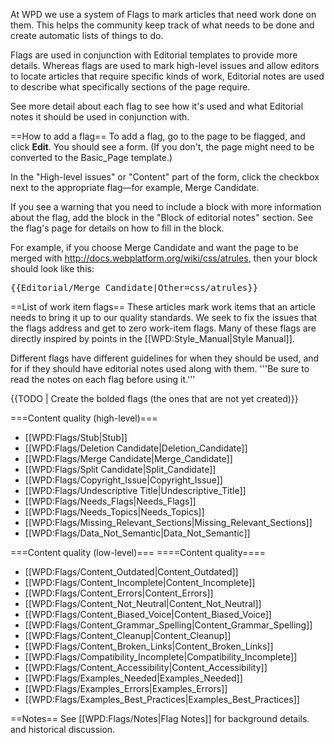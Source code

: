 At WPD we use a system of Flags to mark articles that need work done on them. This helps the community keep track of what needs to be done and create automatic lists of things to do.

Flags are used in conjunction with Editorial templates to provide more details. Whereas flags are used to mark high-level issues and allow editors to locate articles that require specific kinds of work, Editorial notes are used to describe what specifically sections of the page require.

See more detail about each flag to see how it's used and what Editorial notes it should be used in conjunction with.

==How to add a flag==
To add a flag, go to the page to be flagged, and click <b>Edit</b>. You should see a form. (If you don't, the page might need to be converted to the Basic_Page template.)

In the "High-level issues" or "Content" part of the form, click the checkbox next to the appropriate flag—for example, Merge Candidate.

If you see a warning that you need to include a block with more information about the flag, add the block in the "Block of editorial notes" section. See the flag's page for details on how to fill in the block.

For example, if you choose Merge Candidate and want the page to be merged with http://docs.webplatform.org/wiki/css/atrules, then your block should look like this:

<pre>
{{Editorial/Merge_Candidate|Other=css/atrules}}
</pre>

==List of work item flags==
These articles mark work items that an article needs to bring it up to our quality standards. We seek to fix the issues that the flags address and get to zero work-item flags. Many of these flags are directly inspired by points in the [[WPD:Style_Manual|Style Manual]].

Different flags have different guidelines for when they should be used, and for if they should have editorial notes used along with them. '''Be sure to read the notes on each flag before using it.'''

{{TODO | Create the bolded flags (the ones that are not yet created)}}

===Content quality (high-level)===
* [[WPD:Flags/Stub|Stub]]
* [[WPD:Flags/Deletion Candidate|Deletion_Candidate]]
* [[WPD:Flags/Merge Candidate|Merge_Candidate]] 
* [[WPD:Flags/Split Candidate|Split_Candidate]]
* [[WPD:Flags/Copyright_Issue|Copyright_Issue]]
* [[WPD:Flags/Undescriptive Title|Undescriptive_Title]]
* [[WPD:Flags/Needs_Flags|Needs_Flags]]
* [[WPD:Flags/Needs_Topics|Needs_Topics]]
* [[WPD:Flags/Missing_Relevant_Sections|Missing_Relevant_Sections]]
* [[WPD:Flags/Data_Not_Semantic|Data_Not_Semantic]]

===Content quality (low-level)===
====Content quality====
* [[WPD:Flags/Content_Outdated|Content_Outdated]]
* [[WPD:Flags/Content_Incomplete|Content_Incomplete]]
* [[WPD:Flags/Content_Errors|Content_Errors]]
* [[WPD:Flags/Content_Not_Neutral|Content_Not_Neutral]]
* [[WPD:Flags/Content_Biased_Voice|Content_Biased_Voice]]
* [[WPD:Flags/Content_Grammar_Spelling|Content_Grammar_Spelling]]
* [[WPD:Flags/Content_Cleanup|Content_Cleanup]]
* [[WPD:Flags/Content_Broken_Links|Content_Broken_Links]]
* [[WPD:Flags/Compatibility_Incomplete|Compatibility_Incomplete]]
* [[WPD:Flags/Content_Accessibility|Content_Accessibility]]
* [[WPD:Flags/Examples_Needed|Examples_Needed]]
* [[WPD:Flags/Examples_Errors|Examples_Errors]]
* [[WPD:Flags/Examples_Best_Practices|Examples_Best_Practices]]


==Notes==
See [[WPD:Flags/Notes|Flag Notes]] for background details. and historical discussion.
